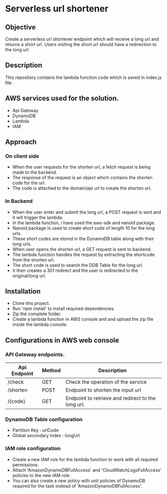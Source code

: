 # Serverless url shortener

## Objective 

Create a serverless url shortener endpoint which will receive a long url and returns a short url.
Users visiting the short url should have a redirection to the long url.

## Description
This repository contains the lambda function code which is saved in index.js file.

## AWS services used for the solution.

- Api Gateway
- DynamoDB
- Lambda
- IAM

## Approach

### On client side
- When the user requests for the shorten url, a fetch request is being made to the backend.
- The response of the request is an object which contains the shorten code for the url.
- The code is attached to the domain/api url to create the shorten url.

### In Backend

- When the user enter and submit the long url, a POST request is sent and it will trigger the lambda.
- In the lambda function, i have used the aws-sdk and nanoId package.
- Nanoid package is used to create short code of length 10 for the long urls.
- These short codes are stored in the DynamoDB table along with their long urls.
- When user opens the shorten url, a GET request is sent to backend.
- The lambda function handles the request by extracting the shortcode from the shorten url.
- The short code is used to search the DDB Table for the long url.
- It then creates a 301 redirect and the user is redirected to the original/long url.

## Installation

- Clone this project.
- Run 'npm install' to install required dependencies.
- Zip the complete folder.
- Create a lambda function in AWS console and and upload the zip file inside the lambda console.

## Configurations in AWS web console

### API Gateway endpoints.

| Api Endpoint | Method | Description                                                              |
| -------------| ------ |------------------------------------------------------------------------- |
| /check       | GET    |Check the operation of the service                                        |
| /shorten     | POST   |Endpoint to shorten the input url                                         |
| /{code}      | GET    |Endpoint to retrieve and redirect to the long url.                        |

### DynamoDB Table configuration

- Partition Key : urlCode
- Global secondary Index : longUrl

### IAM role configuration
- Create a new IAM role for the lambda function to work with all required permissions.
- Attach 'AmazonDynamoDBFullAccess' and 'CloudWatchLogsFullAccess' policies to the new IAM role.
- You can also create a new policy with unit policies of DynamoDB required for the task instead of 'AmazonDynamoDBFullAccess'.
